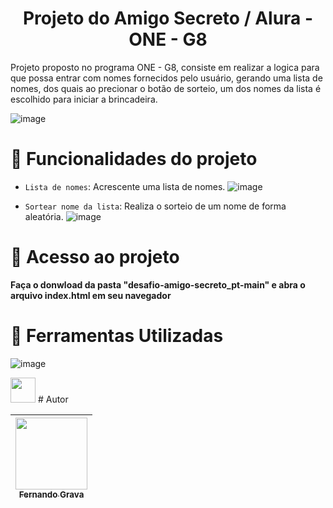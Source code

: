 <h1 align="center"> Projeto do Amigo Secreto / Alura - ONE - G8 </h1>
Projeto proposto no programa ONE - G8, consiste em realizar a logica para que possa entrar com nomes fornecidos pelo usuário, gerando uma lista de nomes, dos quais ao precionar o botão de sorteio, um dos nomes da lista é escolhido para iniciar a brincadeira.

![image](https://github.com/user-attachments/assets/61957a0e-2e46-4bc5-a150-bcbf2c728e35)

# :hammer: Funcionalidades do projeto

- `Lista de nomes`: Acrescente uma lista de nomes.
  ![image](https://github.com/user-attachments/assets/e2b7c3ab-1673-4b9c-8bc0-63b8e5780691)

- `Sortear nome da lista`: Realiza o sorteio de um nome de forma aleatória.
  ![image](https://github.com/user-attachments/assets/7616b555-3c24-49f7-87f1-3cf601bd5381)


# 📁 Acesso ao projeto

**Faça o donwload da pasta "desafio-amigo-secreto_pt-main" e abra o arquivo index.html em seu navegador**

# :hammer: Ferramentas Utilizadas
![image](https://github.com/user-attachments/assets/e9d2b1fd-13ae-485f-9fb9-724a87e17948)

 <img loading="lazy" src="https://cdn.jsdelivr.net/gh/devicons/devicon@latest/icons/threedsmax/threedsmax-original.svg" width="40" height="40"/>                     
# Autor

| [<img loading="lazy" src="" width="115"><br><sub>Fernando Grava</sub>](https://github.com/fggrava) 
| :---: |


